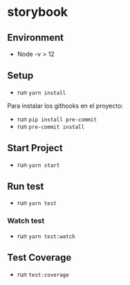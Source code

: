 # storybook

## Environment

- Node -v > 12

## Setup
- run `yarn install`

Para instalar los githooks en el proyecto:
- run `pip install pre-commit`
- run `pre-commit install`

## Start Project

- run `yarn start`

## Run test 

- run `yarn test`

### Watch test

- run `yarn test:watch`


## Test Coverage

- run `test:coverage`

